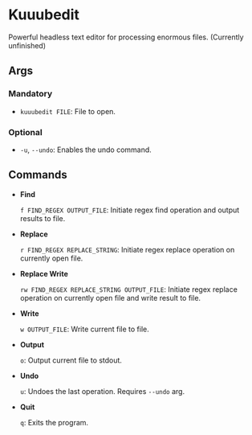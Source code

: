 # Kuuubedit

Powerful headless text editor for processing enormous files. (Currently unfinished)

## Args

### Mandatory

- `kuuubedit FILE`: File to open.

### Optional

- `-u`, `--undo`: Enables the undo command.

## Commands

- **Find**

    `f FIND_REGEX OUTPUT_FILE`: Initiate regex find operation and output results to file.

- **Replace**

    `r FIND_REGEX REPLACE_STRING`: Initiate regex replace operation on currently open file.

- **Replace Write**

    `rw FIND_REGEX REPLACE_STRING OUTPUT_FILE`: Initiate regex replace operation on currently open file and write result to file.

- **Write**

    `w OUTPUT_FILE`: Write current file to file.

- **Output**

    `o`: Output current file to stdout.

- **Undo**

    `u`: Undoes the last operation. Requires `--undo` arg.

- **Quit**

    `q`: Exits the program.
